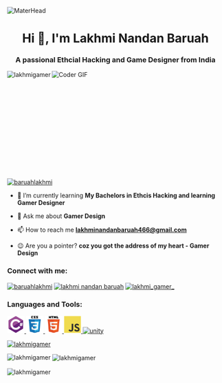 ![MaterHead](https://1.bp.blogspot.com/-7A4WynwLsMw/XbBpCXG8fHI/AAAAAAAAMt4/uOa1bpLskYgrwGbllhSu2SDj_Mig8SXJQCLcBGAsYHQ/s1600/2000_600px.gif)

<h1 align="center">Hi 👋, I'm Lakhmi Nandan Baruah</h1>
<h3 align="center">A passional Ethcial Hacking and Game Designer from India</h3>
<img align="right" alt="Coder GIF" height=250 width=400 src="https://miro.medium.com/max/400/0*7Q3yvSIv_t0ioJ-Z.gif" />


<p align="left"> <img src="https://komarev.com/ghpvc/?username=lakhmigamer&label=Profile%20views&color=0e75b6&style=flat" alt="lakhmigamer" /> </p>
<p align="left"> <a href="https://twitter.com/baruahlakhmi" target="blank"><img src="https://img.shields.io/twitter/follow/baruahlakhmi?logo=twitter&style=for-the-badge" alt="baruahlakhmi" /></a> </p>

- 🌱 I’m currently learning **My Bachelors in Ethcis Hacking and learning Gamer Designer**

- 💬 Ask me about **Gamer Design**

- 📫 How to reach me **lakhminandanbaruah466@gmail.com**

- 😉 Are you a pointer? **coz you got the address of my heart - Gamer Design**
  
 <h3 align="left">Connect with me:</h3>
<p align="left">
<a href="https://twitter.com/baruahlakhmi" target="blank"><img align="center" src="https://raw.githubusercontent.com/rahuldkjain/github-profile-readme-generator/master/src/images/icons/Social/twitter.svg" alt="baruahlakhmi" height="30" width="40" /></a>
<a href="https://linkedin.com/in/lakhmi nandan baruah" target="blank"><img align="center" src="https://raw.githubusercontent.com/rahuldkjain/github-profile-readme-generator/master/src/images/icons/Social/linked-in-alt.svg" alt="lakhmi nandan baruah" height="30" width="40" /></a>
<a href="https://instagram.com/lakhmi_gamer_" target="blank"><img align="center" src="https://raw.githubusercontent.com/rahuldkjain/github-profile-readme-generator/master/src/images/icons/Social/instagram.svg" alt="lakhmi_gamer_" height="30" width="40" /></a>
</p>

<h3 align="left">Languages and Tools:</h3>
<p align="left"> <a href="https://www.w3schools.com/cs/" target="_blank" rel="noreferrer"> <img src="https://raw.githubusercontent.com/devicons/devicon/master/icons/csharp/csharp-original.svg" alt="csharp" width="40" height="40"/> </a> <a href="https://www.w3schools.com/css/" target="_blank" rel="noreferrer"> <img src="https://raw.githubusercontent.com/devicons/devicon/master/icons/css3/css3-original-wordmark.svg" alt="css3" width="40" height="40"/> </a> <a href="https://www.w3.org/html/" target="_blank" rel="noreferrer"> <img src="https://raw.githubusercontent.com/devicons/devicon/master/icons/html5/html5-original-wordmark.svg" alt="html5" width="40" height="40"/> </a> <a href="https://developer.mozilla.org/en-US/docs/Web/JavaScript" target="_blank" rel="noreferrer"> <img src="https://raw.githubusercontent.com/devicons/devicon/master/icons/javascript/javascript-original.svg" alt="javascript" width="40" height="40"/> </a> <a href="https://unity.com/" target="_blank" rel="noreferrer"> <img src="https://www.vectorlogo.zone/logos/unity3d/unity3d-icon.svg" alt="unity" width="40" height="40"/> </a> </p>

<p align="left"> <a href="https://github.com/ryo-ma/github-profile-trophy"><img src="https://github-profile-trophy.vercel.app/?username=lakhmigamer" alt="lakhmigamer" /></a> </p>

<p><img align="left" src="https://github-readme-stats.vercel.app/api/top-langs?username=lakhmigamer&show_icons=true&locale=en&layout=compact" alt="lakhmigamer" /></p>

<p>&nbsp;<img align="center" src="https://github-readme-stats.vercel.app/api?username=lakhmigamer&show_icons=true&locale=en" alt="lakhmigamer" /></p>

<p><img align="center" src="https://github-readme-streak-stats.herokuapp.com/?user=lakhmigamer&" alt="lakhmigamer" /></p>




